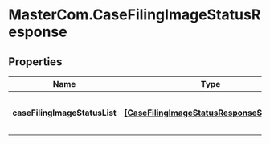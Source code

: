 # MasterCom.CaseFilingImageStatusResponse

## Properties

Name | Type | Description | Notes
------------ | ------------- | ------------- | -------------
**caseFilingImageStatusList** | [**[CaseFilingImageStatusResponseStructure]**](CaseFilingImageStatusResponseStructure.md) | A list of case filing image statuses | [optional] 


